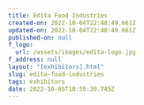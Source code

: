 ```yaml
---
title: Edita Food Industries
created-on: 2022-10-04T22:48:49.661Z
updated-on: 2022-10-04T22:48:49.661Z
published-on: null
f_logo:
  url: /assets/images/edita-logo.jpg
f_address: null
layout: "[exhibitors].html"
slug: edita-food-industries
tags: exhibitors
date: 2022-10-05T10:59:39.745Z
---
```

